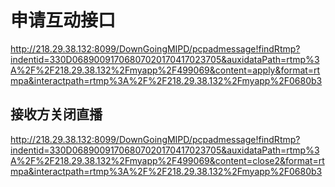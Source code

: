 # 申请互动接口
http://218.29.38.132:8099/DownGoingMIPD/pcpadmessage!findRtmp?indentid=330D06890091706807020170417023705&auxidataPath=rtmp%3A%2F%2F218.29.38.132%2Fmyapp%2F499069&content=apply&format=rtmpa&interactpath=rtmp%3A%2F%2F218.29.38.132%2Fmyapp%2F0680b3

## 接收方关闭直播
http://218.29.38.132:8099/DownGoingMIPD/pcpadmessage!findRtmp?indentid=330D06890091706807020170417023705&auxidataPath=rtmp%3A%2F%2F218.29.38.132%2Fmyapp%2F499069&content=close2&format=rtmpa&interactpath=rtmp%3A%2F%2F218.29.38.132%2Fmyapp%2F0680b3